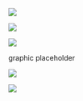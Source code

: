 ![](https://files.catbox.moe/8cm4b6.png)

![](https://komarev.com/ghpvc/?username=idiosyncraticNerd) 

![](https://files.catbox.moe/dt0lb6.png)

graphic placeholder

![](https://files.catbox.moe/dt0lb6.png)

![](https://files.catbox.moe/sfbfpe.png)
